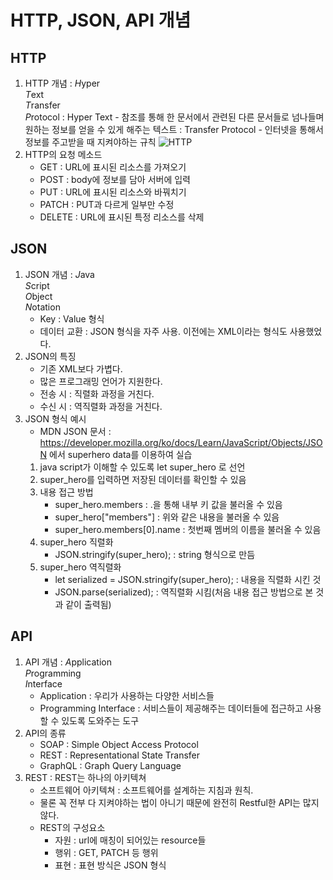 # HTTP, JSON, API 개념

## HTTP
1. HTTP 개념
    : *H*yper<br> *T*ext<br> *T*ransfer<br> *P*rotocol
    : Hyper Text - 참조를 통해 한 문서에서 관련된 다른 문서들로 넘나들며 원하는 정보를 얻을 수 있게 해주는 텍스트
    : Transfer Protocol - 인터넷을 통해서 정보를 주고받을 때 지켜야하는 규칙
    ![HTTP](https://user-images.githubusercontent.com/63536606/89115781-1d195000-d4c7-11ea-8210-e829eac3c821.PNG)
2. HTTP의 요청 메소드
    - GET : URL에 표시된 리소스를 가져오기
    - POST : body에 정보를 담아 서버에 입력
    - PUT : URL에 표시된 리소스와 바꿔치기
    - PATCH : PUT과 다르게 일부만 수정
    - DELETE : URL에 표시된 특정 리소스를 삭제

## JSON
1. JSON 개념
    : *J*ava<br> *S*cript<br> *O*bject<br> *N*otation
    - Key : Value 형식 
    - 데이터 교환 : JSON 형식을 자주 사용. 이전에는 XML이라는 형식도 사용했었다. 
2. JSON의 특징
    - 기존 XML보다 가볍다.
    - 많은 프로그래밍 언어가 지원한다.
    - 전송 시 : 직렬화 과정을 거친다.
    - 수신 시 : 역직렬화 과정을 거친다.
3. JSON 형식 예시
    - MDN JSON 문서 : https://developer.mozilla.org/ko/docs/Learn/JavaScript/Objects/JSON 에서 superhero data를 이용하여 실습
    1. java script가 이해할 수 있도록 let super_hero 로 선언
    2. super_hero를 입력하면 저장된 데이터를 확인할 수 있음
    3. 내용 접근 방법
        - super_hero.members : .을 통해 내부 키 값을 불러올 수 있음
        - super_hero["members"] : 위와 같은 내용을 불러올 수 있음
        - super_hero.members[0].name : 첫번째 멤버의 이름을 불러올 수 있음
    4. super_hero 직렬화
        - JSON.stringify(super_hero); : string 형식으로 만듬
    5. super_hero 역직렬화
        - let serialized = JSON.stringify(super_hero); : 내용을 직렬화 시킨 것
        - JSON.parse(serialized); : 역직렬화 시킴(처음 내용 접근 방법으로 본 것과 같이 출력됨)

## API
1. API 개념
    : *A*pplication<br> *P*rogramming<br> *I*nterface
    - Application : 우리가 사용하는 다양한 서비스들
    - Programming Interface : 서비스들이 제공해주는 데이터들에 접근하고 사용할 수 있도록 도와주는 도구
2. API의 종류
    - SOAP : Simple Object Access Protocol
    - REST : Representational State Transfer
    - GraphQL : Graph Query Language
3. REST
    : REST는 하나의 아키텍쳐
    - 소프트웨어 아키텍쳐 : 소프트웨어를 설계하는 지침과 원칙. 
    - 물론 꼭 전부 다 지켜야하는 법이 아니기 때문에 완전히 Restful한 API는 많지 않다.
    - REST의 구성요소
        - 자원 : url에 매칭이 되어있는 resource들
        - 행위 : GET, PATCH 등 행위
        - 표현 : 표현 방식은 JSON 형식